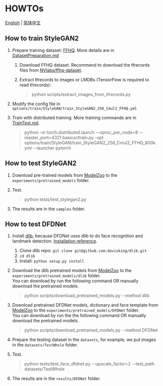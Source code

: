 # HOWTOs

[English](HOWTOs.md) | [简体中文](HOWTOs_CN.md)

## How to train StyleGAN2

1. Prepare training dataset: [FFHQ](https://github.com/NVlabs/ffhq-dataset). More details are in [DatasetPreparation.md](DatasetPreparation.md#StyleGAN2)
    1. Download FFHQ dataset. Recommend to download the tfrecords files from [NVlabs/ffhq-dataset](https://github.com/NVlabs/ffhq-dataset).
    1. Extract tfrecords to images or LMDBs (TensorFlow is required to read tfrecords):

        > python scripts/extract_images_from_tfrecords.py

1. Modify the config file in `options/train/StyleGAN/train_StyleGAN2_256_Cmul2_FFHQ.yml`
1. Train with distributed training. More training commands are in [TrainTest.md](TrainTest.md).

    > python -m torch.distributed.launch --nproc_per_node=8 --master_port=4321 basicsr/train.py -opt options/train/StyleGAN/train_StyleGAN2_256_Cmul2_FFHQ_800k.yml --launcher pytorch

## How to test StyleGAN2

1. Download pre-trained models from [ModelZoo](https://drive.google.com/drive/folders/15DgDtfaLASQ3iAPJEVHQF49g9msexECG?usp=sharing) to the `experiments/pretrained_models` folder.
1. Test.

    > python tests/test_stylegan2.py

1. The results are in the `samples` folder.

## How to test DFDNet

1. Install [dlib](http://dlib.net/), because DFDNet uses dlib to do face recognition and landmark detection. [Installation reference](https://github.com/davisking/dlib).
    1. Clone dlib repo: `git clone git@github.com:davisking/dlib.git`
    1. `cd dlib`
    1. Install: `python setup.py install`
2. Download the dlib pretrained models from [ModelZoo](https://drive.google.com/drive/folders/15DgDtfaLASQ3iAPJEVHQF49g9msexECG?usp=sharing) to the `experiments/pretrained_models/dlib` folder.<br>
    You can download by run the following command OR manually download the pretrained models.

    > python scripts/download_pretrained_models.py --method dlib

3. Download pretrained DFDNet models, dictionary and face template from [ModelZoo](https://drive.google.com/drive/folders/15DgDtfaLASQ3iAPJEVHQF49g9msexECG?usp=sharing) to the `experiments/pretrained_models/DFDNet` folder.<br>
    You can download by run the the following command OR manually download the pretrained models.

    > python scripts/download_pretrained_models.py --method DFDNet

4. Prepare the testing dataset in the `datasets`, for example, we put images in the `datasets/TestWhole` folder.
5. Test.

    >  python tests/test_face_dfdnet.py --upscale_factor=2 --test_path datasets/TestWhole

6. The results are in the `results/DFDNet` folder.
